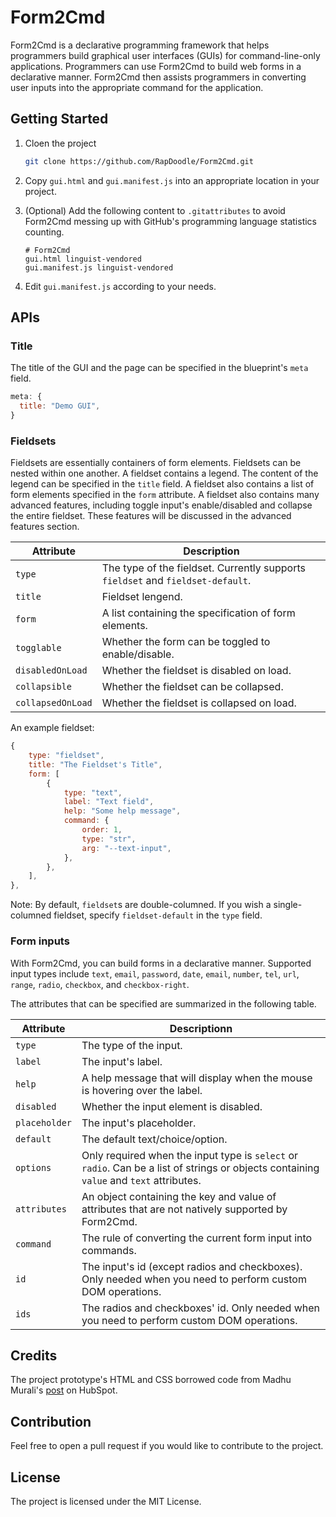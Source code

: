 # Form2Cmd

Form2Cmd is a declarative programming framework that helps programmers build graphical user interfaces (GUIs) for command-line-only applications. Programmers can use Form2Cmd to build web forms in a declarative manner. Form2Cmd then assists programmers in converting user inputs into the appropriate command for the application.

## Getting Started

1. Cloen the project

    ```bash
    git clone https://github.com/RapDoodle/Form2Cmd.git
    ```

1. Copy `gui.html` and `gui.manifest.js` into an appropriate location in your project.

1. (Optional) Add the following content to `.gitattributes` to avoid Form2Cmd messing up with GitHub's programming language statistics counting.

    ```
    # Form2Cmd
    gui.html linguist-vendored
    gui.manifest.js linguist-vendored
    ```

1. Edit `gui.manifest.js` according to your needs.

## APIs

### Title

The title of the GUI and the page can be specified in the blueprint's `meta` field.

```javascript
meta: {
  title: "Demo GUI",
}
```

### Fieldsets

Fieldsets are essentially containers of form elements. Fieldsets can be nested within one another. A fieldset contains a legend. The content of the legend can be specified in the `title` field. A fieldset also contains a list of form elements specified in the `form` attribute. A fieldset also contains many advanced features, including toggle input's enable/disabled and collapse the entire fieldset. These features will be discussed in the advanced features section.

|Attribute|Description|
|-|-|
|`type`|The type of the fieldset. Currently supports `fieldset` and `fieldset-default`.|
|`title`|Fieldset lengend.|
|`form`|A list containing the specification of form elements.|
|`togglable`|Whether the form can be toggled to enable/disable.|
|`disabledOnLoad`|Whether the fieldset is disabled on load.|
|`collapsible`|Whether the fieldset can be collapsed.|
|`collapsedOnLoad`|Whether the fieldset is collapsed on load.|

An example fieldset:

```javascript
{
	type: "fieldset",
	title: "The Fieldset's Title",
	form: [
		{
			type: "text",
			label: "Text field",
			help: "Some help message",
			command: {
				order: 1,
				type: "str",
				arg: "--text-input",
			},
		},
	],
},
```

Note: By default, `fieldset`s are double-columned. If you wish a single-columned fieldset, specify `fieldset-default` in the `type` field.

### Form inputs

With Form2Cmd, you can build forms in a declarative manner. Supported input types include `text`, `email`, `password`, `date`, `email`, `number`, `tel`, `url`, `range`, `radio`, `checkbox`, and `checkbox-right`. 

The attributes that can be specified are summarized in the following table.

|Attribute|Descriptionn|
|-|-|
|`type`|The type of the input.|
|`label`|The input's label.|
|`help`|A help message that will display when the mouse is hovering over the label.|
|`disabled`|Whether the input element is disabled.|
|`placeholder`|The input's placeholder.|
|`default`|The default text/choice/option.|
|`options`|Only required when the input type is `select` or `radio`. Can be a list of strings or objects containing `value` and `text` attributes.|
|`attributes`|An object containing the key and value of attributes that are not natively supported by Form2Cmd.|
|`command`|The rule of converting the current form input into commands.|
|`id`|The input's id (except radios and checkboxes). Only needed when you need to perform custom DOM operations.|
|`ids`|The radios and checkboxes' id. Only needed when you need to perform custom DOM operations.|

## Credits
The project prototype's HTML and CSS borrowed code from Madhu Murali's [post](https://blog.hubspot.com/website/html-form-template) on HubSpot.

## Contribution
Feel free to open a pull request if you would like to contribute to the project.

## License
The project is licensed under the MIT License.
